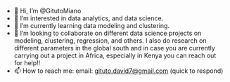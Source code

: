 - 👋 Hi, I’m @GitutoMiano
- 👀 I’m interested in data analytics, and data science.
- 🌱 I’m currently learning data modeling and clustering.
- 💞️ I’m looking to collaborate on different data science projects on modeling, clustering, regression, and others. I also do research on different parameters in the global south and in case you are currently carrying out a project in Africa, especially in Kenya you can reach out for help!!
- 📫 How to reach me: email: gituto.david7@gmail.com (quick to respond)
<!---
GitutoMiano/GitutoMiano is a ✨ special ✨ repository because its `README.md` (this file) appears on your GitHub profile.
You can click the Preview link to take a look at your changes.
--->
